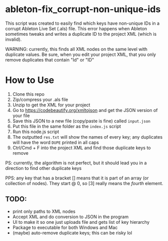 # ableton-fix_corrupt-non-unique-ids
This script was created to easily find which keys have non-unique IDs in a corrupt Ableton Live Set (.als) file. This error happens when Ableton sometimes tweaks and writes a duplicate ID to the project XML (which is invalid).

WARNING: currently, this finds all XML nodes on the same level with duplicate values. Be sure, when you edit your project XML, that you only remove duplicates that contain "Id" or "ID"

# How to Use
1. Clone this repo
2. Zip/compress your .als file
3. Unzip to get the XML for your project
4. Go to https://codebeautify.org/xmltojson and get the JSON version of your file
5. Save this JSON to a new file (copy/paste is fine) called `input.json`
6. Put this file in the same folder as the `index.js` script
7. Run this node.js script
8. The outputted `res.txt` will show the names of every key; any duplicates will have the word `DUPE` printed in all caps
9. Ctrl/Cmd + F into the project XML and find those duplicate keys to remove

PS: currently, the algorithm is not perfect, but it should lead you in a direction to find other duplicate keys

PPS: any key that has a bracket [] means that it is part of an array (or collection of nodes). They start @ 0, so \[3\] really means the *fourth* element.

## TODO:
- print only paths to XML nodes
- Accept XML and do conversion to JSON in the program
- UI to make it so one just uploads file and gets list of key hierarchy
- Package to executable for both Windows and Mac
- (maybe) auto-remove duplicate keys; this can be risky lol

